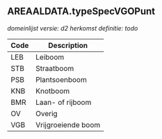 ## AREAALDATA.typeSpecVGOPunt

*domeinlijst versie: d2* *herkomst definitie: todo*

 |Code |Description	|
|	---	|	---	|
| LEB | Leiboom |
| STB | Straatboom |
| PSB | Plantsoenboom |
| KNB | Knotboom |
| BMR | Laan- of rijboom |
| OV | Overig |
| VGB | Vrijgroeiende boom |
